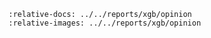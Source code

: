 ```{include} ../../reports/xgb/opinion/README.md
:relative-docs: ../../reports/xgb/opinion
:relative-images: ../../reports/xgb/opinion
```

